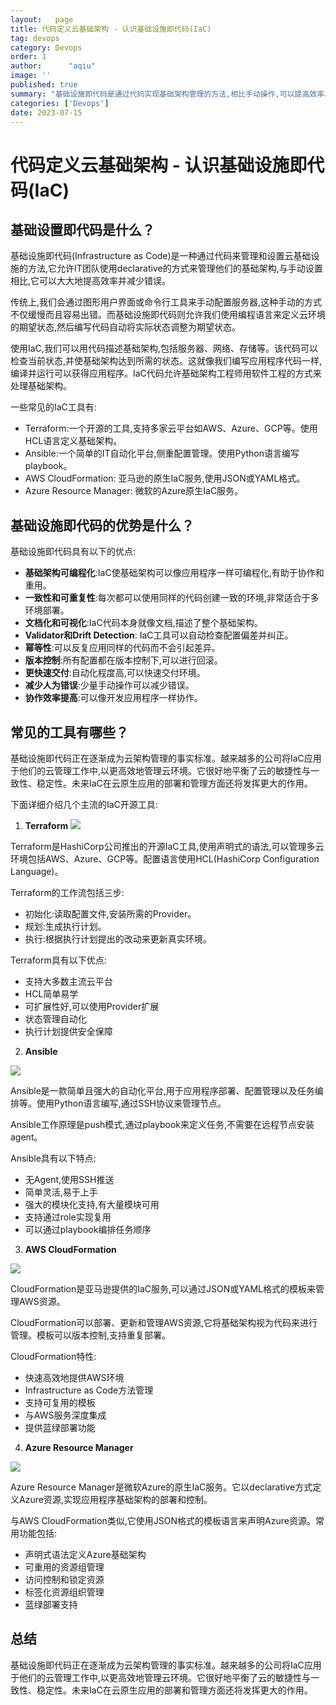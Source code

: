 ```yaml
---
layout:   page
title: 代码定义云基础架构 - 认识基础设施即代码(IaC)
tag: devops
category: Devops
order: 1
author:      "aqiu"
image: ''
published: true
summary: "基础设施即代码是通过代码实现基础架构管理的方法,相比手动操作,可以提高效率、减少错误。它使基础架构可编程化,具有版本控制、文档化、自动化等优点。IaC正在成为云架构管理的标准,未来会有更广阔的应用前景。"
categories: ['Devops']
date: 2023-07-15
---
```


# 代码定义云基础架构 - 认识基础设施即代码(IaC)

## 基础设置即代码是什么？

基础设施即代码(Infrastructure as Code)是一种通过代码来管理和设置云基础设施的方法,它允许IT团队使用declarative的方式来管理他们的基础架构,与手动设置相比,它可以大大地提高效率并减少错误。

传统上,我们会通过图形用户界面或命令行工具来手动配置服务器,这种手动的方式不仅缓慢而且容易出错。而基础设施即代码则允许我们使用编程语言来定义云环境的期望状态,然后编写代码自动将实际状态调整为期望状态。

使用IaC,我们可以用代码描述基础架构,包括服务器、网络、存储等。该代码可以检查当前状态,并使基础架构达到所需的状态。这就像我们编写应用程序代码一样,编译并运行可以获得应用程序。IaC代码允许基础架构工程师用软件工程的方式来处理基础架构。

一些常见的IaC工具有:

- Terraform:一个开源的工具,支持多家云平台如AWS、Azure、GCP等。使用HCL语言定义基础架构。
- Ansible:一个简单的IT自动化平台,侧重配置管理。使用Python语言编写playbook。
- AWS CloudFormation: 亚马逊的原生IaC服务,使用JSON或YAML格式。
- Azure Resource Manager: 微软的Azure原生IaC服务。

## 基础设施即代码的优势是什么？

基础设施即代码具有以下的优点:

- **基础架构可编程化**:IaC使基础架构可以像应用程序一样可编程化,有助于协作和重用。
- **一致性和可重复性**:每次都可以使用同样的代码创建一致的环境,非常适合于多环境部署。
- **文档化和可视化**:IaC代码本身就像文档,描述了整个基础架构。
- **Validator和Drift Detection**: IaC工具可以自动检查配置偏差并纠正。
- **幂等性**:可以反复应用同样的代码而不会引起差异。
- **版本控制**:所有配置都在版本控制下,可以进行回滚。
- **更快速交付**:自动化程度高,可以快速交付环境。
- **减少人为错误**:少量手动操作可以减少错误。
- **协作效率提高**:可以像开发应用程序一样协作。

## 常见的工具有哪些？

基础设施即代码正在逐渐成为云架构管理的事实标准。越来越多的公司将IaC应用于他们的云管理工作中,以更高效地管理云环境。它很好地平衡了云的敏捷性与一致性、稳定性。未来IaC在云原生应用的部署和管理方面还将发挥更大的作用。

下面详细介绍几个主流的IaC开源工具:

1. **Terraform**
   ![](https://golearning.oss-cn-shanghai.aliyuncs.com/terraform-image.png)

Terraform是HashiCorp公司推出的开源IaC工具,使用声明式的语法,可以管理多云环境包括AWS、Azure、GCP等。配置语言使用HCL(HashiCorp Configuration Language)。

Terraform的工作流包括三步:

- 初始化:读取配置文件,安装所需的Provider。
- 规划:生成执行计划。
- 执行:根据执行计划提出的改动来更新真实环境。

Terraform具有以下优点:

- 支持大多数主流云平台
- HCL简单易学
- 可扩展性好,可以使用Provider扩展
- 状态管理自动化
- 执行计划提供安全保障

2. **Ansible**

![](https://golearning.oss-cn-shanghai.aliyuncs.com/ansble.png)

Ansible是一款简单且强大的自动化平台,用于应用程序部署、配置管理以及任务编排等。使用Python语言编写,通过SSH协议来管理节点。

Ansible工作原理是push模式,通过playbook来定义任务,不需要在远程节点安装agent。

Ansible具有以下特点:

- 无Agent,使用SSH推送
- 简单灵活,易于上手
- 强大的模块化支持,有大量模块可用
- 支持通过role实现复用
- 可以通过playbook编排任务顺序

3. **AWS CloudFormation**

![](https://golearning.oss-cn-shanghai.aliyuncs.com/aws-cloud-formation.png)

CloudFormation是亚马逊提供的IaC服务,可以通过JSON或YAML格式的模板来管理AWS资源。

CloudFormation可以部署、更新和管理AWS资源,它将基础架构视为代码来进行管理。模板可以版本控制,支持重复部署。

CloudFormation特性:

- 快速高效地提供AWS环境
- Infrastructure as Code方法管理
- 支持可复用的模板
- 与AWS服务深度集成
- 提供蓝绿部署功能

4. **Azure Resource Manager**

![](https://golearning.oss-cn-shanghai.aliyuncs.com/Azure%20Resource%20Manager.png)

Azure Resource Manager是微软Azure的原生IaC服务。它以declarative方式定义Azure资源,实现应用程序基础架构的部署和控制。

与AWS CloudFormation类似,它使用JSON格式的模板语言来声明Azure资源。常用功能包括:

- 声明式语法定义Azure基础架构
- 可重用的资源组管理
- 访问控制和锁定资源
- 标签化资源组织管理
- 蓝绿部署支持

## 总结

基础设施即代码正在逐渐成为云架构管理的事实标准。越来越多的公司将IaC应用于他们的云管理工作中,以更高效地管理云环境。它很好地平衡了云的敏捷性与一致性、稳定性。未来IaC在云原生应用的部署和管理方面还将发挥更大的作用。